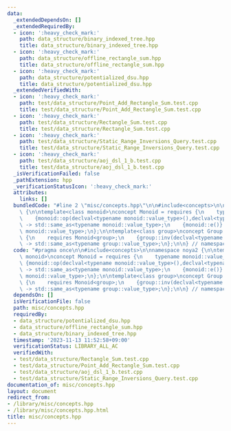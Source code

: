```yaml
---
data:
  _extendedDependsOn: []
  _extendedRequiredBy:
  - icon: ':heavy_check_mark:'
    path: data_structure/binary_indexed_tree.hpp
    title: data_structure/binary_indexed_tree.hpp
  - icon: ':heavy_check_mark:'
    path: data_structure/offline_rectangle_sum.hpp
    title: data_structure/offline_rectangle_sum.hpp
  - icon: ':heavy_check_mark:'
    path: data_structure/potentialized_dsu.hpp
    title: data_structure/potentialized_dsu.hpp
  _extendedVerifiedWith:
  - icon: ':heavy_check_mark:'
    path: test/data_structure/Point_Add_Rectangle_Sum.test.cpp
    title: test/data_structure/Point_Add_Rectangle_Sum.test.cpp
  - icon: ':heavy_check_mark:'
    path: test/data_structure/Rectangle_Sum.test.cpp
    title: test/data_structure/Rectangle_Sum.test.cpp
  - icon: ':heavy_check_mark:'
    path: test/data_structure/Static_Range_Inversions_Query.test.cpp
    title: test/data_structure/Static_Range_Inversions_Query.test.cpp
  - icon: ':heavy_check_mark:'
    path: test/data_structure/aoj_dsl_1_b.test.cpp
    title: test/data_structure/aoj_dsl_1_b.test.cpp
  _isVerificationFailed: false
  _pathExtension: hpp
  _verificationStatusIcon: ':heavy_check_mark:'
  attributes:
    links: []
  bundledCode: "#line 2 \"misc/concepts.hpp\"\n\n#include<concepts>\n\nnamespace noya2\
    \ {\n\ntemplate<class monoid>\nconcept Monoid = requires {\n    typename monoid::value_type;\n\
    \    {monoid::op(declval<typename monoid::value_type>(),declval<typename monoid::value_type>())}\
    \ -> std::same_as<typename monoid::value_type>;\n    {monoid::e()} -> std::same_as<typename\
    \ monoid::value_type>;\n};\n\ntemplate<class group>\nconcept Group = requires\
    \ {\n    requires Monoid<group>;\n    {group::inv(declval<typename group::value_type>())}\
    \ -> std::same_as<typename group::value_type>;\n};\n\n} // namespace noya2\n"
  code: "#pragma once\n\n#include<concepts>\n\nnamespace noya2 {\n\ntemplate<class\
    \ monoid>\nconcept Monoid = requires {\n    typename monoid::value_type;\n   \
    \ {monoid::op(declval<typename monoid::value_type>(),declval<typename monoid::value_type>())}\
    \ -> std::same_as<typename monoid::value_type>;\n    {monoid::e()} -> std::same_as<typename\
    \ monoid::value_type>;\n};\n\ntemplate<class group>\nconcept Group = requires\
    \ {\n    requires Monoid<group>;\n    {group::inv(declval<typename group::value_type>())}\
    \ -> std::same_as<typename group::value_type>;\n};\n\n} // namespace noya2"
  dependsOn: []
  isVerificationFile: false
  path: misc/concepts.hpp
  requiredBy:
  - data_structure/potentialized_dsu.hpp
  - data_structure/offline_rectangle_sum.hpp
  - data_structure/binary_indexed_tree.hpp
  timestamp: '2023-11-13 11:52:58+09:00'
  verificationStatus: LIBRARY_ALL_AC
  verifiedWith:
  - test/data_structure/Rectangle_Sum.test.cpp
  - test/data_structure/Point_Add_Rectangle_Sum.test.cpp
  - test/data_structure/aoj_dsl_1_b.test.cpp
  - test/data_structure/Static_Range_Inversions_Query.test.cpp
documentation_of: misc/concepts.hpp
layout: document
redirect_from:
- /library/misc/concepts.hpp
- /library/misc/concepts.hpp.html
title: misc/concepts.hpp
---
```

